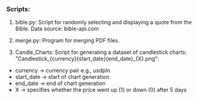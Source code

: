 ### Scripts:
1. bible.py: Script for randomly selecting and displaying a quote from the Bible. Data source: bible-api.com

2. merge.py: Program for merging PDF files.

3. Candle_Charts: Script for generating a dataset of candlestick charts: "Candlestick_{currency}{start_date}{end_date}_{X}.png": 
- currency -> currency pair e.g., usdpln 
- start_date -> start of chart generation 
- end_date -> end of chart generation 
- X -> specifies whether the price went up (1) or down (0) after 5 days
